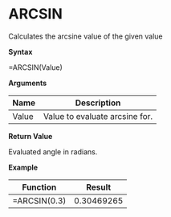 # ARCSIN

Calculates the arcsine value of the given value

**Syntax**

=ARCSIN(Value)

**Arguments**

| Name  | Description                    |
|-------|--------------------------------|
| Value | Value to evaluate arcsine for. |

**Return Value**

Evaluated angle in radians.

**Example**

| Function     | Result     |
|--------------|------------|
| =ARCSIN(0.3) | 0.30469265 |
